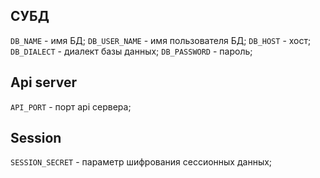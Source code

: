 ## СУБД

`DB_NAME` - имя БД;
`DB_USER_NAME` - имя пользователя БД;
`DB_HOST` - хост;
`DB_DIALECT` - диалект базы данных;
`DB_PASSWORD` - пароль;

## Api server

`API_PORT` - порт api сервера;

## Session
`SESSION_SECRET` - параметр шифрования сессионных данных;
